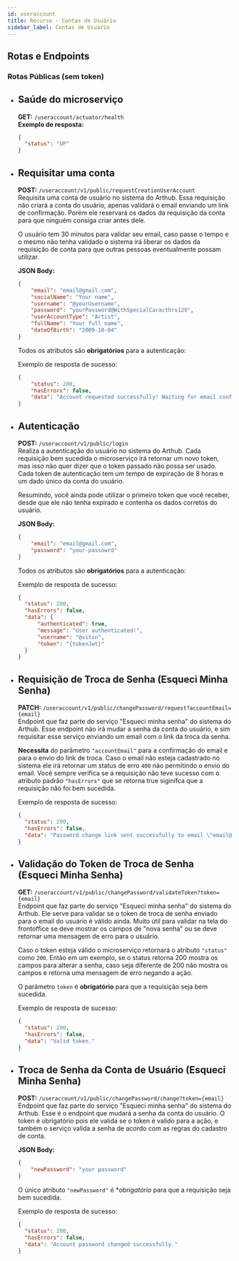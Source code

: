 ```yaml
---
id: useraccount
title: Recurso - Contas de Usuário
sidebar_label: Contas de Usuário
---
```


## Rotas e Endpoints

### Rotas Públicas (sem token)

- ## **Saúde do microserviço**
  **GET:** `/useraccount/actuator/health`<br/>
  **Exemplo de resposta:**<br/>
  ```json
  {
    "status": "UP"
  }
  ```

- ## **Requisitar uma conta**  
  **POST:** `/useraccount/v1/public/requestCreationUserAccount`  
  Requisita uma conta de usuário no sistema do Arthub. Essa requisição não criará a conta do usuário, apenas validará o email enviando um link de confirmação. Porém ele reservará os dados da requisição da conta para que ninguém consiga criar antes dele. 

  O usuário tem 30 minutos para validar seu email, caso passe o tempo e o mesmo não tenha validado o sistema irá liberar os dados da requisição de conta para que outras pessoas eventualmente possam utilizar.
  
  **JSON Body:**
  ```json
  {
      "email": "email@gmail.com",
      "socialName": "Your name", 
      "username": "@yourUsername",
      "password": "yourPassword@WithSpecialCaracthrs129",
      "userAccountType": "Artist",
      "fullName": "Your full name",
      "dateOfBirth": "2009-10-04"
  }
  ```
  Todos os atributos são **obrigatórios** para a autenticação:

  Exemplo de resposta de sucesso:
  ```json
  {
      "status": 200,
      "hasErrors": false,
      "data": "Account requested successfully! Waiting for email confirmation \"email@gmail.com\"."
  }
  ```

- ## **Autenticação**
  **POST:** `/useraccount/v1/public/login`<br/>
  Realiza a autenticação do usuário no sistema do Arthub. Cada requisição bem sucedida o microserviço irá retornar um novo token, mas isso não quer dizer que o token passado não possa ser usado. Cada token de autenticação tem um tempo de expiração de 8 horas e um dado único da conta do usuário.

  Resumindo, você ainda pode utilizar o primeiro token que você receber, desde que ele não tenha expirado e contenha os dados corretos do usuário.

  **JSON Body:**
  ```json
  {
      "email": "email@gmail.com",
      "password": "your-passowrd"
  }
  ```
  Todos os atributos são **obrigatórios** para a autenticação:

  Exemplo de resposta de sucesso: 
  ```json
  {
    "status": 200,
    "hasErrors": false,
    "data": {
        "authenticated": true,
        "message": "User authenticated!",
        "username": "@vitin",
        "token": "{tokenJwt}"
    }
  }
  ```

- ## **Requisição de Troca de Senha (Esqueci Minha Senha)**
  **PATCH:** `/useraccount/v1/public/changePassword/request?accountEmail={email}`<br/>
  Endpoint que faz parte do serviço "Esqueci minha senha" do sistema do Arthub. Esse endpoint não irá mudar a senha da conta do usuário, e sim requisitar esse serviço enviando um email com o link da troca da senha. 

  **Necessita** do parâmetro `"accountEmail"` para a confirmação do email e para o envio do link de troca. Caso o email não esteja cadastrado no sistema ele irá retornar um status de erro `400` não permitindo o envio do email. Você sempre verifica se a requisição não teve sucesso com o atributo padrão `"hasErrors"` que se retorna true siginifca que a requisição não foi bem sucedida.

  Exemplo de resposta de sucesso: 
  ```json
  {
    "status": 200,
    "hasErrors": false,
    "data": "Password change link sent successfully to email \"email@gmail.com\"."
  }
  ```

- ## **Validação do Token de Troca de Senha (Esqueci Minha Senha)**
  **GET:** `/useraccount/v1/public/changePassword/validateToken?token={email}`<br/>
  Endpoint que faz parte do serviço "Esqueci minha senha" do sistema do Arthub. Ele serve para validar se o token de troca de senha enviado para o email do usuário é válido ainda. Muito útil para validar na tela do frontoffice se deve mostrar os campos de "nova senha" ou se deve retornar uma mensagem de erro para o usuário.

  Caso o token esteja válido o microserviço retornará o atributo `"status"` como `200`. Então em um exemplo, se o status retorna 200 mostra os campos para alterar a senha, caso seja diferente de 200 não mostra os campos e retorna uma mensagem de erro negando a ação.

  O parâmetro `token` é **obrigatório** para que a requisição seja bem sucedida.

  Exemplo de resposta de sucesso: 
  ```json
  {
    "status": 200,
    "hasErrors": false,
    "data": "Valid token."
  }
  ``` 

- ## **Troca de Senha da Conta de Usuário (Esqueci Minha Senha)**
  **POST:** `/useraccount/v1/public/changePassword/change?token={email}`<br/>
  Endpoint que faz parte do serviço "Esqueci minha senha" do sistema do Arthub. Esse é o endpoint que mudará a senha da conta do usuário. O token é obrigatório pois ele valida se o token é valido para a ação, e também o serviço valida a senha de acordo com as regras do cadastro de conta.

  **JSON Body:**
  ```json
  {
      "newPassword": "your password"
  }
  ```

  O único atributo `"newPassword"` é **obrigatório* para que a requisição seja bem sucedida.

    Exemplo de resposta de sucesso: 
  ```json
  {
    "status": 200,
    "hasErrors": false,
    "data": "Account password changed successfully."
  }
  ``` 

